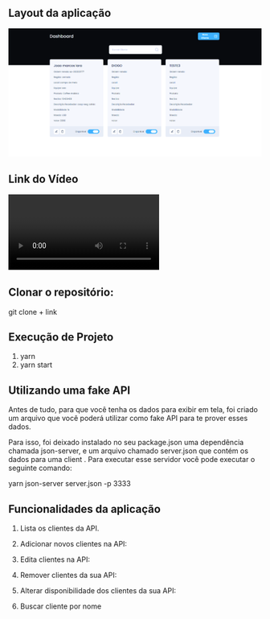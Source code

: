 ## Layout da aplicação
<img src="/layout.jpg" />

## Link do Vídeo

<video src="/videoapp.mp4"></video>

## Clonar o repositório:

git clone + link

## Execução de Projeto
1. yarn
2. yarn start

## Utilizando uma fake API

Antes de tudo, para que você tenha os dados para exibir em tela, foi criado um arquivo que você poderá utilizar como fake API para te prover esses dados.

Para isso, foi deixado instalado no seu package.json uma dependência chamada json-server, e um arquivo chamado server.json que contém os dados para uma client . Para executar esse servidor você pode executar o seguinte comando:

yarn json-server server.json -p 3333

## Funcionalidades da aplicação

1. Lista os clientes da API.

2. Adicionar novos clientes na API:

3. Edita clientes na API:

4. Remover clientes da sua API:

5. Alterar disponibilidade dos clientes da sua API:

6. Buscar cliente por nome


